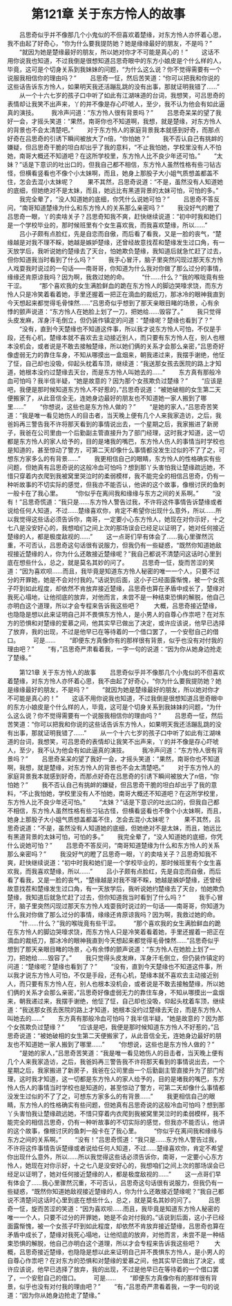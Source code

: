 # 　　第121章 关于东方怜人的故事
　　吕思奇似乎并不像那几个小鬼似的不但喜欢着楚缘，对东方怜人亦怀着心思，我不由起了好奇心，“你为什么要我提防她？她是缘缘最好的朋友，不是吗？”
　　“就因为她是楚缘最好的朋友，所以她对你才不可能是真心的！”
　　这话不用你说我也知道，不过我倒是很想知道吕思奇眼中的东方小娘皮是个什么样的人，毕竟，这可是个切身关系到我妹妹的问题，“为什么这么说？你不觉得需要有一个说服我相信你的理由吗？”
　　吕思奇一怔，然后苦笑道：“你可以把我和你说的这些话告诉东方怜人，如果明天我还活蹦乱跳的没有出事，那就证明我错了……”
　　从一个十六七岁的孩子口中听了如此有江湖味道的台词，我想笑，可吕思奇的表情却让我笑不出声来，丫的并不像是存心吓唬人，至少，我不认为他会有如此逼真的演技。
　　我冷声问道：“东方怜人很有背景吗？”
　　吕思奇呆呆的望了我好一会，才摇头笑道：“果然，南哥你也不知道啊，我想，就是楚缘，对东方怜人的背景也不会太清楚吧。”
　　对于东方怜人的家庭背景我本就感到好奇，而那点好奇在吕思奇的引诱下瞬间被放大了n倍，“你怕她？”
　　我不否认自己有挑衅的嫌疑，但吕思奇干脆的坦白却出乎了我的意料，“不止我怕她，学校里没有人不怕她，南哥大概还不知道吧？在这所学校里，东方怜人比不良少年还可怕。”
　　“太妹？”话是下意识的吐出口的，但我自己都不相信，东方怜人虽然性格有些刁钻古怪，但横看竖看也不像个小太妹啊，而且，她身上那股子大小姐气质想盖都盖不住，怎会去混小太妹呢？
　　果不其然，吕思奇说道：“不是，虽然没有人知道她的底细，但她绝对不是太妹，而且，她远比有黑道背景的太妹可怕，可怕的多。”
　　我完全晕了，“没人知道她的底细，你凭什么说她可怕？”
　　吕思奇不答反问，“南哥知道楚缘为什么和东方怜人的关系那么亲密吗？”
　　我没好气的瞪了吕思奇一眼，丫的卖啥关子？吕思奇知我不爽，赶快继续说道：“初中时我和她们是一个学校毕业的，那时候班里有个女生喜欢我，而我喜欢楚缘，所以……”
　　吕小子颇有点脸红，先是自恋而自傲，而后看了看我，又是一脸的丧气，“楚缘越是对我不理不睬，她越是嫉妒楚缘，还曾经故意找茬和楚缘发生过口角，有一天放学后，我听说她约楚缘去了天台，怕她欺负楚缘，我知道后就急忙赶了过去，但你知道我当时看到了什么吗？”
　　我手心冒汗，脑子里突然闪现过那天东方怜人戏耍我时说过的一句话——南哥哥，你知道为什么我对你做了那么过分的事情，缘缘还肯原谅我吗？因为啊，我救过她的命。
　　“什……什么？”我的喉咙竟有些干涩。
　　“那个喜欢我的女生满脸鲜血的跪在东方怜人的脚边哭嚎求饶，而东方怜人只是冷笑着看着她，手里还握着一把正在滴血的裁纸刀，那冰冷的眼神我直到今天想起来都觉得毛骨悚然……”吕思奇似乎想到了那天亲眼目睹的场景，心有余悸的颤声说道：“东方怜人在她脸上划了一刀，把她给……毁容了。”
　　我只觉得头皮发麻，浑身汗毛倒立，但仍装作镇定的问道：“楚缘呢？楚缘也看到了？”
　　“没有，直到今天楚缘也不知道这件事，所以我才说东方怜人可怕，不仅是手段，还有心机，楚缘本就不喜欢去主动接近别人，而只要有东方怜人在，别人也根本没机会，或者说是不敢去接触楚缘，所以她们俩的关系才会那么亲密，”吕思奇好像虚弱无力的靠住车身，不知从哪摸出一盒烟来，朝我递过来，我摆手谢绝，他怔了怔，自己却也没吸，仰起头枕着车顶，继续道：“我送那女孩去医院的路上才知道，她根本没约过楚缘去天台，而是东方怜人叫她去的……”
　　东方真有那般冷血可怕吗？我半信半疑，“她是故意的？因为那个女孩欺负过楚缘？”
　　“应该是吧，我便是那时候知道东方怜人不好惹的，”吕思奇说道：“被她破相的女生第二天便搬家了，从此音信全无，连她身边最好的朋友也不知道她一家人搬到了哪里……”
　　“你想说，这些也是东方怜人做的？”
　　“是她的家人，”吕思奇苦笑道：“我是唯一看见她伤人的目击者，当天晚上便有几个人来我家造访，之后，我爸妈再三警告我不许将那天看到的事情说出去，一个星期之后，我家搬进了新房子，我爸在公司里由一个后勤副主管直接升为了部门经理，这时我才知道，这一切都是东方怜人的家人给予的，目的是堵我的嘴巴，东方怜人伤人的事情当时学校也是知道的，甚至惊动了警方，可第二天却像什么事情都没发生过似的不了了之，可想东方家多么的有背景……”
　　我更相信自己的眼睛，东方怜人的性格确实有些问题，但她真有吕思奇说的这般冷血可怕吗？想到那丫头害怕我让楚缘疏远她，不惜只穿着内衣爬到我被窝里哭泣时的柔弱模样，我不能完全的相信吕思奇，仍有一种听故事的不切实际的感觉，但我亦不能否认，他讲的这个故事，像根讨厌的鱼刺一般卡在了我心里。
　　“你似乎在离间我和缘缘与东方之间的关系啊。”
　　“没有！”吕思奇慌道：“我只是……东方怜人警告过我，不许将这件事情告诉楚缘或者说给任何人知道，不过……楚缘喜欢你，肯定不希望你出现什么意外，所以……所以我觉得这些话必须告诉你，南哥，一定要小心东方怜人，她现在对你示好，十之七八是没安好心的，我想咱们之间上次的那场误会已经足以证明了，她对任何接近楚缘的人，都是极度敌视的……”
　　这一点哥们早有体会了……我心里骤然沉重，不可否认，吕思奇这句话很有说服力，但我仍有一些疑惑，“既然你知道她敌视接近楚缘的人，你为什么还敢接近楚缘呢？”我自己都说不清楚问这话时心里到底在想些什么，总之，就是莫名其妙的问了。
　　吕思奇一怔，旋而苦涩的笑道：“因为喜欢呗……而且，我毕竟是知道东方怜人秘密的唯一一个人，只要不过分的开罪她，她是不会对付我的。”话说到后面，这小子已经面露惭愧，被一个女孩子吓到如此程度，却依然不肯放弃接近楚缘，吕思奇也算在矛盾中成长了，楚缘对我死心塌地，让他彻底的放弃，对他而言，未尝不是一种结束恐惧的解脱，他自己亦明白这个道理，所以才会专程来告诉我这些吧？
　　大概，吕思奇接近楚缘，也隐隐是想以此来证明自己并不畏惧东方怜人，是小男人的自尊心作祟吧？在对东方的恐惧和对楚缘的爱慕之间，他其实早已做出了决定，或许应该说，他早已选择了放弃，我的出现，不过是他早已在等待着的一个借口罢了，一个安慰自己的借口。
　　可是……
　　“即便东方真像你有的那样很有背景，似乎也没有对付我的理由吧？”
　　“有，”吕思奇严肃看着我，一字一句的说道：“因为你从她身边抢走了楚缘。”

　　第121章 关于东方怜人的故事
　　吕思奇似乎并不像那几个小鬼似的不但喜欢着楚缘，对东方怜人亦怀着心思，我不由起了好奇心，“你为什么要我提防她？她是缘缘最好的朋友，不是吗？”
　　“就因为她是楚缘最好的朋友，所以她对你才不可能是真心的！”
　　这话不用你说我也知道，不过我倒是很想知道吕思奇眼中的东方小娘皮是个什么样的人，毕竟，这可是个切身关系到我妹妹的问题，“为什么这么说？你不觉得需要有一个说服我相信你的理由吗？”
　　吕思奇一怔，然后苦笑道：“你可以把我和你说的这些话告诉东方怜人，如果明天我还活蹦乱跳的没有出事，那就证明我错了……”
　　从一个十六七岁的孩子口中听了如此有江湖味道的台词，我想笑，可吕思奇的表情却让我笑不出声来，丫的并不像是存心吓唬人，至少，我不认为他会有如此逼真的演技。
　　我冷声问道：“东方怜人很有背景吗？”
　　吕思奇呆呆的望了我好一会，才摇头笑道：“果然，南哥你也不知道啊，我想，就是楚缘，对东方怜人的背景也不会太清楚吧。”
　　对于东方怜人的家庭背景我本就感到好奇，而那点好奇在吕思奇的引诱下瞬间被放大了n倍，“你怕她？”
　　我不否认自己有挑衅的嫌疑，但吕思奇干脆的坦白却出乎了我的意料，“不止我怕她，学校里没有人不怕她，南哥大概还不知道吧？在这所学校里，东方怜人比不良少年还可怕。”
　　“太妹？”话是下意识的吐出口的，但我自己都不相信，东方怜人虽然性格有些刁钻古怪，但横看竖看也不像个小太妹啊，而且，她身上那股子大小姐气质想盖都盖不住，怎会去混小太妹呢？
　　果不其然，吕思奇说道：“不是，虽然没有人知道她的底细，但她绝对不是太妹，而且，她远比有黑道背景的太妹可怕，可怕的多。”
　　我完全晕了，“没人知道她的底细，你凭什么说她可怕？”
　　吕思奇不答反问，“南哥知道楚缘为什么和东方怜人的关系那么亲密吗？”
　　我没好气的瞪了吕思奇一眼，丫的卖啥关子？吕思奇知我不爽，赶快继续说道：“初中时我和她们是一个学校毕业的，那时候班里有个女生喜欢我，而我喜欢楚缘，所以……”
　　吕小子颇有点脸红，先是自恋而自傲，而后看了看我，又是一脸的丧气，“楚缘越是对我不理不睬，她越是嫉妒楚缘，还曾经故意找茬和楚缘发生过口角，有一天放学后，我听说她约楚缘去了天台，怕她欺负楚缘，我知道后就急忙赶了过去，但你知道我当时看到了什么吗？”
　　我手心冒汗，脑子里突然闪现过那天东方怜人戏耍我时说过的一句话——南哥哥，你知道为什么我对你做了那么过分的事情，缘缘还肯原谅我吗？因为啊，我救过她的命。
　　“什……什么？”我的喉咙竟有些干涩。
　　“那个喜欢我的女生满脸鲜血的跪在东方怜人的脚边哭嚎求饶，而东方怜人只是冷笑着看着她，手里还握着一把正在滴血的裁纸刀，那冰冷的眼神我直到今天想起来都觉得毛骨悚然……”吕思奇似乎想到了那天亲眼目睹的场景，心有余悸的颤声说道：“东方怜人在她脸上划了一刀，把她给……毁容了。”
　　我只觉得头皮发麻，浑身汗毛倒立，但仍装作镇定的问道：“楚缘呢？楚缘也看到了？”
　　“没有，直到今天楚缘也不知道这件事，所以我才说东方怜人可怕，不仅是手段，还有心机，楚缘本就不喜欢去主动接近别人，而只要有东方怜人在，别人也根本没机会，或者说是不敢去接触楚缘，所以她们俩的关系才会那么亲密，”吕思奇好像虚弱无力的靠住车身，不知从哪摸出一盒烟来，朝我递过来，我摆手谢绝，他怔了怔，自己却也没吸，仰起头枕着车顶，继续道：“我送那女孩去医院的路上才知道，她根本没约过楚缘去天台，而是东方怜人叫她去的……”
　　东方真有那般冷血可怕吗？我半信半疑，“她是故意的？因为那个女孩欺负过楚缘？”
　　“应该是吧，我便是那时候知道东方怜人不好惹的，”吕思奇说道：“被她破相的女生第二天便搬家了，从此音信全无，连她身边最好的朋友也不知道她一家人搬到了哪里……”
　　“你想说，这些也是东方怜人做的？”
　　“是她的家人，”吕思奇苦笑道：“我是唯一看见她伤人的目击者，当天晚上便有几个人来我家造访，之后，我爸妈再三警告我不许将那天看到的事情说出去，一个星期之后，我家搬进了新房子，我爸在公司里由一个后勤副主管直接升为了部门经理，这时我才知道，这一切都是东方怜人的家人给予的，目的是堵我的嘴巴，东方怜人伤人的事情当时学校也是知道的，甚至惊动了警方，可第二天却像什么事情都没发生过似的不了了之，可想东方家多么的有背景……”
　　我更相信自己的眼睛，东方怜人的性格确实有些问题，但她真有吕思奇说的这般冷血可怕吗？想到那丫头害怕我让楚缘疏远她，不惜只穿着内衣爬到我被窝里哭泣时的柔弱模样，我不能完全的相信吕思奇，仍有一种听故事的不切实际的感觉，但我亦不能否认，他讲的这个故事，像根讨厌的鱼刺一般卡在了我心里。
　　“你似乎在离间我和缘缘与东方之间的关系啊。”
　　“没有！”吕思奇慌道：“我只是……东方怜人警告过我，不许将这件事情告诉楚缘或者说给任何人知道，不过……楚缘喜欢你，肯定不希望你出现什么意外，所以……所以我觉得这些话必须告诉你，南哥，一定要小心东方怜人，她现在对你示好，十之七八是没安好心的，我想咱们之间上次的那场误会已经足以证明了，她对任何接近楚缘的人，都是极度敌视的……”
　　这一点哥们早有体会了……我心里骤然沉重，不可否认，吕思奇这句话很有说服力，但我仍有一些疑惑，“既然你知道她敌视接近楚缘的人，你为什么还敢接近楚缘呢？”我自己都说不清楚问这话时心里到底在想些什么，总之，就是莫名其妙的问了。
　　吕思奇一怔，旋而苦涩的笑道：“因为喜欢呗……而且，我毕竟是知道东方怜人秘密的唯一一个人，只要不过分的开罪她，她是不会对付我的。”话说到后面，这小子已经面露惭愧，被一个女孩子吓到如此程度，却依然不肯放弃接近楚缘，吕思奇也算在矛盾中成长了，楚缘对我死心塌地，让他彻底的放弃，对他而言，未尝不是一种结束恐惧的解脱，他自己亦明白这个道理，所以才会专程来告诉我这些吧？
　　大概，吕思奇接近楚缘，也隐隐是想以此来证明自己并不畏惧东方怜人，是小男人的自尊心作祟吧？在对东方的恐惧和对楚缘的爱慕之间，他其实早已做出了决定，或许应该说，他早已选择了放弃，我的出现，不过是他早已在等待着的一个借口罢了，一个安慰自己的借口。
　　可是……
　　“即便东方真像你有的那样很有背景，似乎也没有对付我的理由吧？”
　　“有，”吕思奇严肃看着我，一字一句的说道：“因为你从她身边抢走了楚缘。”
